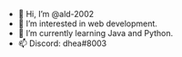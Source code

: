 - 👋 Hi, I’m @ald-2002
- 👀 I’m interested in web development.
- 🌱 I’m currently learning Java and Python.
- 📫 Discord: dhea#8003
<!--- - 💞️ I’m looking to collaborate on --->


<!---
ald-2002/ald-2002 is a ✨ special ✨ repository because its `README.md` (this file) appears on your GitHub profile.
You can click the Preview link to take a look at your changes.
--->
